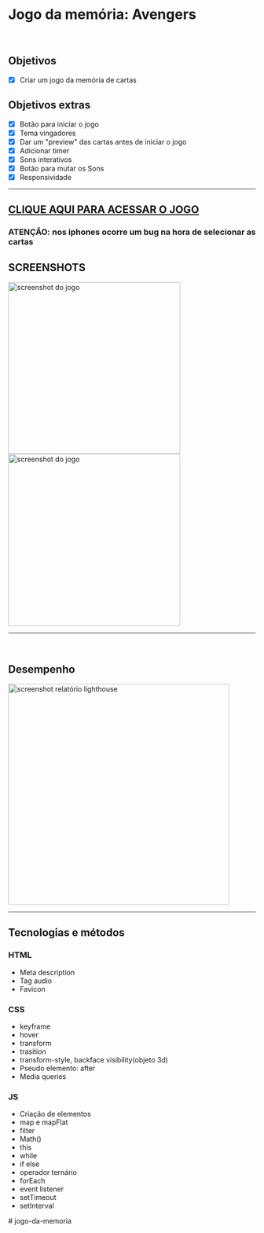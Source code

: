<h1>Jogo da memória: Avengers</h1>
<br>
<h2>Objetivos</h2> 

- [x] Criar um jogo da memória de cartas
<h2>Objetivos extras</h2>

- [x] Botão para iniciar o jogo
- [x] Tema vingadores
- [x] Dar um "preview" das cartas antes de iniciar o jogo
- [x] Adicionar timer
- [x] Sons interativos
- [x] Botão para mutar os Sons
- [x] Responsividade 

<hr>

<h2>
    <a href="https://petertechdev.github.io/jogo-da-memoria/" target="_blank" rel="noopener noreferrer">CLIQUE AQUI PARA ACESSAR O JOGO</a>
</h2>
<h3>ATENÇÃO: nos iphones ocorre um bug na hora de selecionar as cartas</h3>
<h2>SCREENSHOTS</h2>
<img width="350px" align="left"src="https://user-images.githubusercontent.com/78622386/136984215-c58c8b80-1685-4fbb-8f7f-47fb887d4a0d.png" alt="screenshot do jogo">
<img width="350px" align="" src="https://user-images.githubusercontent.com/78622386/136984512-de8ceb1f-c158-4768-8fe6-57641781778e.png" alt="screenshot do jogo">
<br>
<hr>
<br>
<h2>Desempenho</h2>
<img width="450px" align="" src="https://user-images.githubusercontent.com/78622386/137550142-d69d0510-4190-44da-b4b4-3fe28f758468.png" alt="screenshot relatório lighthouse">
<hr>
<h2>Tecnologias e métodos</h2>
<h3>HTML </h3>
<ul>
    <li> Meta description  </li>
    <li> Tag audio </li>
    <li> Favicon </li>
</ul>
<h3>CSS</h3>
<ul>
    <li> keyframe  </li>
    <li> hover </li>
    <li> transform </li>
    <li>trasition </li>
    <li>transform-style, backface visibility(objeto 3d)</li>
    <li>Pseudo elemento: after</li>
    <li>Media queries</li>
</ul>
<h3>JS</h3>
<ul>
    <li>Criação de elementos</li>
    <li> map e mapFlat </li>
    <li> filter </li>
    <li> Math() </li>
    <li> this </li>
    <li> while </li>
    <li> if else </li>
    <li> operador ternário </li>
    <li> forEach </li>
    <li> event listener </li>
    <li> setTimeout </li>
    <li> setInterval </li>
</ul>
# jogo-da-memoria
